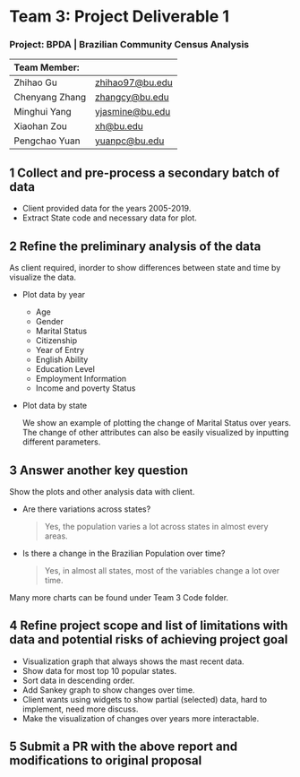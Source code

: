 # Team 3: Project Deliverable 1

### Project: BPDA | Brazilian Community Census Analysis

| Team Member:   |                 |
|:-------------- | --------------- |
| Zhihao Gu      | zhihao97@bu.edu |
| Chenyang Zhang | zhangcy@bu.edu  |
| Minghui Yang   | yjasmine@bu.edu |
| Xiaohan Zou    | xh@bu.edu       |
| Pengchao Yuan  | yuanpc@bu.edu   |

## 1 Collect and pre-process a secondary batch of data

* Client  provided  data for the years 2005-2019.
* Extract State code and necessary data for plot.

## 2 Refine the preliminary analysis of the data

As client required, inorder to show differences between state and time by visualize the data.

* Plot data by year
  * Age
  * Gender
  * Marital Status
  * Citizenship
  * Year of Entry
  * English Ability
  * Education Level
  * Employment Information
  * Income and poverty Status
* Plot data by state
  
  We show an example of plotting the change of Marital Status over years. The change of other attributes can also be easily visualized by inputting different parameters.

## 3 Answer another key question

Show the plots and other analysis data with client.

* Are there variations across states? 
  
  > Yes, the population varies a lot across states in almost every areas.

* Is there a change in the Brazilian Population over time?
  
  > Yes, in almost all states, most of the variables change a lot over time.

Many more charts can be found under Team 3 Code folder.

## 4 Refine project scope and list of limitations with data and potential risks of achieving project goal

* Visualization graph that always shows the mast recent data.
* Show data for most top 10 popular states.
* Sort data in descending order.
* Add Sankey graph to show changes over time.
* Client wants using widgets to show partial (selected) data, hard to implement, need more discuss.
* Make the visualization of changes over years more interactable.

## 5 Submit a PR with the above report and modifications to original proposal
